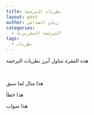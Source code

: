 ```yaml
---
title: نظريات الترجمة
layout: post
author: ريان الفداغي
categories:
  - الترجمة التحريرية
tags:
  - نظريات
---
```


هذه الفقرة تتناول أبرز نظريات الترجمة

&nbsp;

هذا مثال لما سبق

هذا خطأ&nbsp;

هذا صواب